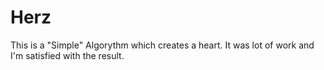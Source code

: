 # Herz
 This is a "Simple" Algorythm which creates a heart. It was lot of work and I'm satisfied with the result. 
